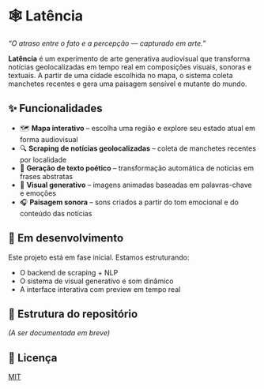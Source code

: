 # 🕸️ Latência

_“O atraso entre o fato e a percepção — capturado em arte.”_

**Latência** é um experimento de arte generativa audiovisual que transforma notícias geolocalizadas em tempo real em composições visuais, sonoras e textuais. A partir de uma cidade escolhida no mapa, o sistema coleta manchetes recentes e gera uma paisagem sensível e mutante do mundo.

## ✨ Funcionalidades

- 🗺️ **Mapa interativo** – escolha uma região e explore seu estado atual em forma audiovisual
- 🔍 **Scraping de notícias geolocalizadas** – coleta de manchetes recentes por localidade
- 🧠 **Geração de texto poético** – transformação automática de notícias em frases abstratas
- 🎨 **Visual generativo** – imagens animadas baseadas em palavras-chave e emoções
- 🎧 **Paisagem sonora** – sons criados a partir do tom emocional e do conteúdo das notícias

## 🚧 Em desenvolvimento

Este projeto está em fase inicial. Estamos estruturando:
- O backend de scraping + NLP
- O sistema de visual generativo e som dinâmico
- A interface interativa com preview em tempo real

## 📂 Estrutura do repositório

*(A ser documentada em breve)*

## 📜 Licença

[MIT](LICENSE)

